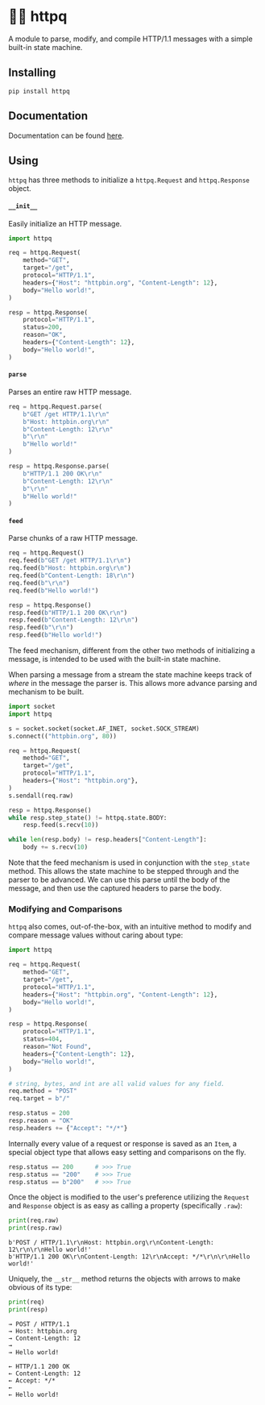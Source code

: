 # 🏃‍♂️ httpq

A module to parse, modify, and compile HTTP/1.1 messages with a simple built-in state machine.

## Installing

```
pip install httpq
```

## Documentation

Documentation can be found [here](https://synchronizing.github.io/httpq/).

## Using

`httpq` has three methods to initialize a `httpq.Request` and `httpq.Response` object.

#### `__init__`

Easily initialize an HTTP message.

```python
import httpq

req = httpq.Request(
    method="GET",
    target="/get",
    protocol="HTTP/1.1",
    headers={"Host": "httpbin.org", "Content-Length": 12},
    body="Hello world!",
)

resp = httpq.Response(
    protocol="HTTP/1.1",
    status=200,
    reason="OK",
    headers={"Content-Length": 12},
    body="Hello world!",
)
```

#### `parse`

Parses an entire raw HTTP message.

```python
req = httpq.Request.parse(
    b"GET /get HTTP/1.1\r\n"
    b"Host: httpbin.org\r\n"
    b"Content-Length: 12\r\n"
    b"\r\n"
    b"Hello world!"
)

resp = httpq.Response.parse(
    b"HTTP/1.1 200 OK\r\n"
    b"Content-Length: 12\r\n"
    b"\r\n"
    b"Hello world!"
)
```

#### `feed`

Parse chunks of a raw HTTP message.

```python
req = httpq.Request()
req.feed(b"GET /get HTTP/1.1\r\n")
req.feed(b"Host: httpbin.org\r\n")
req.feed(b"Content-Length: 18\r\n")
req.feed(b"\r\n")
req.feed(b"Hello world!")

resp = httpq.Response()
resp.feed(b"HTTP/1.1 200 OK\r\n")
resp.feed(b"Content-Length: 12\r\n")
resp.feed(b"\r\n")
resp.feed(b"Hello world!")
```

The feed mechanism, different from the other two methods of initializing a message, is intended to be used with the built-in state machine. 

When parsing a message from a stream the state machine keeps track of *where* in the message the parser is. This allows more advance parsing and mechanism to be built.

```python
import socket
import httpq

s = socket.socket(socket.AF_INET, socket.SOCK_STREAM)
s.connect(("httpbin.org", 80))

req = httpq.Request(
    method="GET",
    target="/get",
    protocol="HTTP/1.1",
    headers={"Host": "httpbin.org"},
)
s.sendall(req.raw)

resp = httpq.Response()
while resp.step_state() != httpq.state.BODY:
    resp.feed(s.recv(10))

while len(resp.body) != resp.headers["Content-Length"]:
    body += s.recv(10)
```

Note that the feed mechanism is used in conjunction with the `step_state` method. This allows the state machine to be stepped through and the parser to be advanced. We can use this parse until the body of the message, and then use the captured headers to parse the body.

### Modifying and Comparisons

`httpq` also comes, out-of-the-box, with an intuitive method to modify and compare message values without caring about type:

```python
import httpq

req = httpq.Request(
    method="GET",
    target="/get",
    protocol="HTTP/1.1",
    headers={"Host": "httpbin.org", "Content-Length": 12},
    body="Hello world!",
)

resp = httpq.Response(
    protocol="HTTP/1.1",
    status=404,
    reason="Not Found",
    headers={"Content-Length": 12},
    body="Hello world!",
)

# string, bytes, and int are all valid values for any field.
req.method = "POST"
req.target = b"/"

resp.status = 200
resp.reason = "OK"
resp.headers += {"Accept": "*/*"}
```

Internally every value of a request or response is saved as an `Item`, a special object type that allows easy setting and comparisons on the fly.

```python
resp.status == 200      # >>> True
resp.status == "200"    # >>> True
resp.status == b"200"   # >>> True
```

Once the object is modified to the user's preference utilizing the `Request` and `Response` object is as easy as calling a property (specifically `.raw`):

```python
print(req.raw)
print(resp.raw)
```

```
b'POST / HTTP/1.1\r\nHost: httpbin.org\r\nContent-Length: 12\r\n\r\nHello world!'
b'HTTP/1.1 200 OK\r\nContent-Length: 12\r\nAccept: */*\r\n\r\nHello world!'
```

Uniquely, the `__str__` method returns the objects with arrows to make obvious of its type:

```python
print(req)
print(resp)
```

```
→ POST / HTTP/1.1
→ Host: httpbin.org
→ Content-Length: 12
→ 
→ Hello world!

← HTTP/1.1 200 OK
← Content-Length: 12
← Accept: */*
← 
← Hello world!
```
